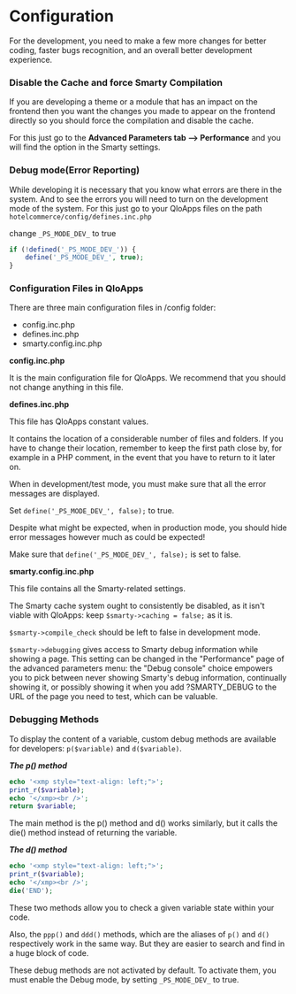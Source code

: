 # Configuration

For the development, you need to make a few more changes for better coding, faster bugs recognition, and an overall better development experience.

### Disable the Cache and force Smarty Compilation
If you are developing a theme or a module that has an impact on the frontend then you want the changes you made to appear on the frontend directly so you should force the compilation and disable the cache.

For this just go to the **Advanced Parameters tab --> Performance** and you will find the option in the Smarty settings.

### Debug mode(Error Reporting)
While developing it is necessary that you know what errors are there in the system. And to see the errors you will need to turn on the development mode of the system. For this just go to your QloApps files on the path `hotelcommerce/config/defines.inc.php`

change `_PS_MODE_DEV_` to true

```php
if (!defined('_PS_MODE_DEV_')) {
    define('_PS_MODE_DEV_', true);
}
```

### Configuration Files in QloApps

There are three main configuration files in /config folder:

- config.inc.php
- defines.inc.php
- smarty.config.inc.php


**config.inc.php**

It is the main configuration file for QloApps. We recommend that you should not change anything in this file.

**defines.inc.php**

This file has QloApps constant values.

It contains the location of a considerable number of files and folders. If you have to change their location, remember to keep the first path close by, for example in a PHP comment, in the event that you have to return to it later on.

When in development/test mode, you must make sure that all the error messages are displayed.

Set `define('_PS_MODE_DEV_', false);` to true.

Despite what might be expected, when in production mode, you should hide error messages however much as could be expected!

Make sure that `define('_PS_MODE_DEV_', false);` is set to false.

**smarty.config.inc.php**

This file contains all the Smarty-related settings.

The Smarty cache system ought to consistently be disabled, as it isn't viable with QloApps: keep `$smarty->caching = false;` as it is.

`$smarty->compile_check` should be left to false in development mode.

`$smarty->debugging` gives access to Smarty debug information while showing a page. This setting can be changed in the "Performance" page of the advanced parameters menu: the "Debug console" choice empowers you to pick between never showing Smarty's debug information, continually showing it, or possibly showing it when you add ?SMARTY_DEBUG to the URL of the page you need to test, which can be valuable.

### Debugging Methods
To display the content of a variable, custom debug methods are available for developers:  `p($variable)`  and  `d($variable)`.

***The p() method***
```php
echo '<xmp style="text-align: left;">';
print_r($variable);
echo '</xmp><br />';
return $variable;
```

The main method is the p() method and d() works similarly, but it calls the die() method instead of returning the variable.

***The d() method***
```php
echo '<xmp style="text-align: left;">';
print_r($variable);
echo '</xmp><br />';
die('END');
```
These two methods allow you to check a given variable state within your code.

Also, the `ppp()` and `ddd()` methods, which are the aliases of `p()` and `d()` respectively work in the same way. But they are easier to search and find in a huge block of code.

These debug methods are not activated by default. To activate them, you must enable the Debug mode, by setting `_PS_MODE_DEV_` to true.
